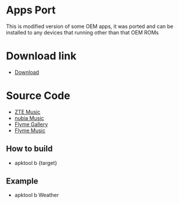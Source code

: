 # Apps Port
This is modified version of some OEM apps, it was ported and can be installed to any devices that running other than that OEM ROMs

# Download link
- [Download](https://www.pling.com/p/1643048/)

# Source Code
- [ZTE Music](https://github.com/AyraHikari/AyraPorts/tree/master/ZTE_Music)
- [nubia Music](https://github.com/AyraHikari/AyraPorts/tree/master/nubia_Music)
- [Flyme Gallery](https://github.com/AyraHikari/AyraPorts/tree/master/FlymeGallery)
- [Flyme Music](https://github.com/AyraHikari/AyraPorts/tree/master/FlymeMusic)

## How to build
- apktool b {target}

## Example
- apktool b Weather